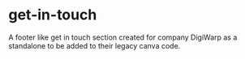 # get-in-touch
 A footer like get in touch section created for company DigiWarp as a standalone to be added to their legacy canva code.

